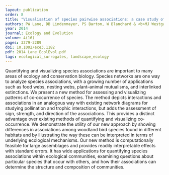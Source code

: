 ```yaml
---
layout: publication
order: 8
title: "Visualisation of species pairwise associations: a case study of surrogacy in bird assemblages."
authors: PW Lane, DB Lindenmayer, PS Barton, W Blanchard & <b>MJ Westgate</b>
year: 2014
journal: Ecology and Evolution
volume: 4(16)
pages: 3279-3289
doi: 10.1002/ece3.1182
pdf: 2014_Lane_EcolEvol.pdf
tags: ecological_surrogates, landscape_ecology
---
```

Quantifying and visualizing species associations are important to many areas of ecology and conservation biology. Species networks are one way to analyze species associations, with a growing number of applications such as food webs, nesting webs, plant–animal mutualisms, and interlinked extinctions. We present a new method for assessing and visualizing patterns of co‐occurrence of species. The method depicts interactions and associations in an analogous way with existing network diagrams for studying pollination and trophic interactions, but adds the assessment of sign, strength, and direction of the associations. This provides a distinct advantage over existing methods of quantifying and visualizing co‐occurrence. We demonstrate the utility of our new approach by showing differences in associations among woodland bird species found in different habitats and by illustrating the way these can be interpreted in terms of underlying ecological mechanisms. Our new method is computationally feasible for large assemblages and provides readily interpretable effects with standard errors. It has wide applications for quantifying species associations within ecological communities, examining questions about particular species that occur with others, and how their associations can determine the structure and composition of communities.
